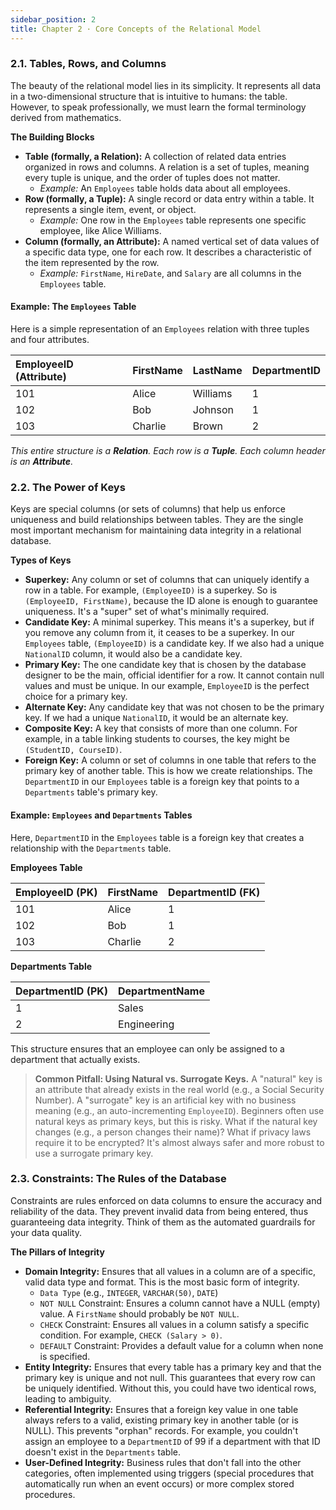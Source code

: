 ```yaml
---
sidebar_position: 2
title: Chapter 2 · Core Concepts of the Relational Model
---
```


### **2.1. Tables, Rows, and Columns**

The beauty of the relational model lies in its simplicity. It represents all data in a two-dimensional structure that is intuitive to humans: the table. However, to speak professionally, we must learn the formal terminology derived from mathematics.

**The Building Blocks**

* **Table (formally, a Relation):** A collection of related data entries organized in rows and columns. A relation is a set of tuples, meaning every tuple is unique, and the order of tuples does not matter.
    * *Example:* An `Employees` table holds data about all employees.
* **Row (formally, a Tuple):** A single record or data entry within a table. It represents a single item, event, or object.
    * *Example:* One row in the `Employees` table represents one specific employee, like Alice Williams.
* **Column (formally, an Attribute):** A named vertical set of data values of a specific data type, one for each row. It describes a characteristic of the item represented by the row.
    * *Example:* `FirstName`, `HireDate`, and `Salary` are all columns in the `Employees` table.

#### Example: The `Employees` Table

Here is a simple representation of an `Employees` relation with three tuples and four attributes.

| EmployeeID (Attribute) | FirstName | LastName | DepartmentID |
| :--------------------- | :-------- | :------- | :----------- |
| 101                    | Alice     | Williams | 1            |
| 102                    | Bob       | Johnson  | 1            |
| 103                    | Charlie   | Brown    | 2            |

*This entire structure is a **Relation**. Each row is a **Tuple**. Each column header is an **Attribute**.*

### **2.2. The Power of Keys**

Keys are special columns (or sets of columns) that help us enforce uniqueness and build relationships between tables. They are the single most important mechanism for maintaining data integrity in a relational database.

**Types of Keys**

* **Superkey:** Any column or set of columns that can uniquely identify a row in a table. For example, `(EmployeeID)` is a superkey. So is `(EmployeeID, FirstName)`, because the ID alone is enough to guarantee uniqueness. It's a "super" set of what's minimally required.
* **Candidate Key:** A minimal superkey. This means it's a superkey, but if you remove any column from it, it ceases to be a superkey. In our `Employees` table, `(EmployeeID)` is a candidate key. If we also had a unique `NationalID` column, it would also be a candidate key.
* **Primary Key:** The one candidate key that is chosen by the database designer to be the main, official identifier for a row. It cannot contain null values and must be unique. In our example, `EmployeeID` is the perfect choice for a primary key.
* **Alternate Key:** Any candidate key that was not chosen to be the primary key. If we had a unique `NationalID`, it would be an alternate key.
* **Composite Key:** A key that consists of more than one column. For example, in a table linking students to courses, the key might be `(StudentID, CourseID)`.
* **Foreign Key:** A column or set of columns in one table that refers to the primary key of another table. This is how we create relationships. The `DepartmentID` in our `Employees` table is a foreign key that points to a `Departments` table's primary key.

#### Example: `Employees` and `Departments` Tables

Here, `DepartmentID` in the `Employees` table is a foreign key that creates a relationship with the `Departments` table.

**Employees Table**

| EmployeeID (PK) | FirstName | DepartmentID (FK) |
| :-------------- | :-------- | :---------------- |
| 101             | Alice     | 1                 |
| 102             | Bob       | 1                 |
| 103             | Charlie   | 2                 |

**Departments Table**

| DepartmentID (PK) | DepartmentName |
| :---------------- | :------------- |
| 1                 | Sales          |
| 2                 | Engineering    |

This structure ensures that an employee can only be assigned to a department that actually exists.

> **Common Pitfall: Using Natural vs. Surrogate Keys.** A "natural" key is an attribute that already exists in the real world (e.g., a Social Security Number). A "surrogate" key is an artificial key with no business meaning (e.g., an auto-incrementing `EmployeeID`). Beginners often use natural keys as primary keys, but this is risky. What if the natural key changes (e.g., a person changes their name)? What if privacy laws require it to be encrypted? It's almost always safer and more robust to use a surrogate primary key.

### **2.3. Constraints: The Rules of the Database**

Constraints are rules enforced on data columns to ensure the accuracy and reliability of the data. They prevent invalid data from being entered, thus guaranteeing data integrity. Think of them as the automated guardrails for your data quality.

**The Pillars of Integrity**

* **Domain Integrity:** Ensures that all values in a column are of a specific, valid data type and format. This is the most basic form of integrity.
    * `Data Type` (e.g., `INTEGER`, `VARCHAR(50)`, `DATE`)
    * `NOT NULL` Constraint: Ensures a column cannot have a NULL (empty) value. A `FirstName` should probably be `NOT NULL`.
    * `CHECK` Constraint: Ensures all values in a column satisfy a specific condition. For example, `CHECK (Salary > 0)`.
    * `DEFAULT` Constraint: Provides a default value for a column when none is specified.
* **Entity Integrity:** Ensures that every table has a primary key and that the primary key is unique and not null. This guarantees that every row can be uniquely identified. Without this, you could have two identical rows, leading to ambiguity.
* **Referential Integrity:** Ensures that a foreign key value in one table always refers to a valid, existing primary key in another table (or is NULL). This prevents "orphan" records. For example, you couldn't assign an employee to a `DepartmentID` of 99 if a department with that ID doesn't exist in the `Departments` table.
* **User-Defined Integrity:** Business rules that don't fall into the other categories, often implemented using triggers (special procedures that automatically run when an event occurs) or more complex stored procedures.
